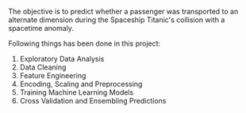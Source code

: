 The objective is to predict whether a passenger was transported to an alternate dimension during the Spaceship Titanic's collision with a spacetime anomaly.

Following things has been done in this project:

1. Exploratory Data Analysis
2. Data Cleaning
3. Feature Engineering
4. Encoding, Scaling and Preprocessing
5. Training Machine Learning Models
6. Cross Validation and Ensembling Predictions
